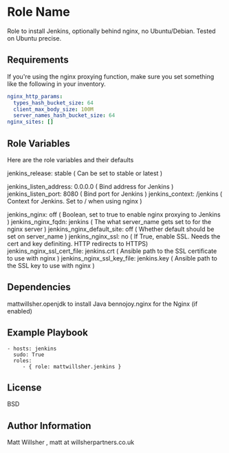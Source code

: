 Role Name
========

Role to install Jenkins, optionally behind nginx, no Ubuntu/Debian. Tested on Ubuntu precise.

Requirements
------------

If you're using the nginx proxying function, make sure you set something like the following in your inventory.

```yaml
nginx_http_params:
  types_hash_bucket_size: 64
  client_max_body_size: 100M
  server_names_hash_bucket_size: 64
nginx_sites: []
```

Role Variables
--------------

Here are the role variables and their defaults

jenkins_release: stable ( Can be set to stable or latest )

jenkins_listen_address: 0.0.0.0 ( Bind address for Jenkins )
jenkins_listen_port: 8080 ( Bind port for Jenkins )
jenkins_context: /jenkins ( Context for Jenkins. Set to / when using nginx )

jenkins_nginx: off ( Boolean, set to true to enable nginx proxying to Jenkins )
jenkins_nginx_fqdn: jenkins ( The what server_name gets set to for the nginx server )
jenkins_nginx_default_site: off ( Whether default should be set on server_name )
jenkins_nginx_ssl: no ( If True, enable SSL. Needs the cert and key definiting. HTTP redirects to HTTPS)
jenkins_nginx_ssl_cert_file: jenkins.crt ( Ansible path to the SSL certificate to use with nginx )
jenkins_nginx_ssl_key_file: jenkins.key ( Ansible path to the SSL key to use with nginx )

Dependencies
------------

mattwillsher.openjdk to install Java
bennojoy.nginx for the Nginx (if enabled)

Example Playbook
-------------------------

    - hosts: jenkins
      sudo: True
      roles:
         - { role: mattwillsher.jenkins }

License
-------

BSD

Author Information
------------------

Matt Willsher , matt at willsherpartners.co.uk
